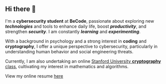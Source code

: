 ## Hi there 👋

I'm a **cybersecurity student** at **BeCode**, passionate about exploring new **_technologies_** and tools to enhance daily life, boost **_productivity_**, and strengthen **_security_**. I am constantly **_learning_** and **_experimenting_**. 

With a background in psychology and a strong interest in **coding** and **cryptography**, I offer a unique perspective to cybersecurity, particularly in understanding human behavior and social engineering threats. 

Currently, I am also undertaking an online [Stanford University **cryptography** class](https://www.coursera.org/learn/crypto/home), cultivating my interest in mathematics and algorithms. 

View my online resume [here](https://trogloduck.github.io/tom-macdonald/)

<!--
**Trogloduck/Trogloduck** is a ✨ _special_ ✨ repository because its `README.md` (this file) appears on your GitHub profile.

-->
